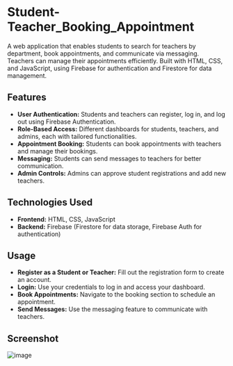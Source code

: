 # Student-Teacher_Booking_Appointment
A web application that enables students to search for teachers by department, book appointments, and communicate via messaging. Teachers can manage their appointments efficiently. Built with HTML, CSS, and JavaScript, using Firebase for authentication and Firestore for data management.


## Features
- **User Authentication:** Students and teachers can register, log in, and log out using Firebase Authentication.
- **Role-Based Access:** Different dashboards for students, teachers, and admins, each with tailored functionalities.
- **Appointment Booking:** Students can book appointments with teachers and manage their bookings.
- **Messaging:** Students can send messages to teachers for better communication.
- **Admin Controls:** Admins can approve student registrations and add new teachers.


## Technologies Used
- **Frontend:** HTML, CSS, JavaScript
- **Backend:** Firebase (Firestore for data storage, Firebase Auth for authentication)


## Usage
- **Register as a Student or Teacher:** Fill out the registration form to create an account.
- **Login:** Use your credentials to log in and access your dashboard.
- **Book Appointments:** Navigate to the booking section to schedule an appointment.
- **Send Messages:** Use the messaging feature to communicate with teachers.


## Screenshot
![image](https://github.com/user-attachments/assets/7bc6cfc5-e9d7-47e1-8d45-ee93694cdf77)
